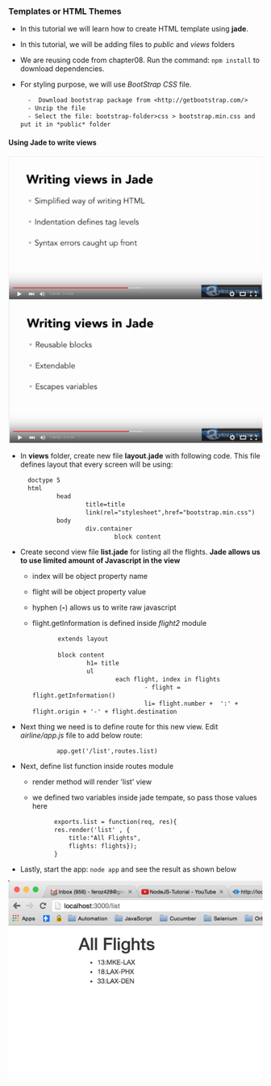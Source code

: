### Templates or HTML Themes

- In this tutorial we will learn how to create HTML template using **jade**.

- In this tutorial, we will be adding files to *public* and *views* folders

- We are reusing code from chapter08. Run the command: `npm install` to download dependencies.

- For styling purpose, we will use *BootStrap CSS* file. 
        
        -  Download bootstrap package from <http://getbootstrap.com/>
        - Unzip the file
        - Select the file: bootstrap-folder>css > bootstrap.min.css and put it in *public* folder

#### Using Jade to write views

![01](images/01.png)
![02](images/02.png)

- In **views** folder, create new file **layout.jade** with following code. This file defines layout that every screen will be using:

        doctype 5
        html
                head
                        title=title
                        link(rel="stylesheet",href="bootstrap.min.css")
                body
                        div.container
                                block content

- Create second view file **list.jade** for listing all the flights. **Jade allows us to use limited amount of Javascript in the view**
   - index will be object property name
   - flight will be object property value
   - hyphen (**-**) allows us to write raw javascript
   - flight.getInformation is defined inside *flight2* module
        
                extends layout

                block content
                        h1= title
                        ul
                                each flight, index in flights
                                        - flight = flight.getInformation()
                                        li= flight.number +  ':' + flight.origin + '-' + flight.destination

- Next thing we need is to define route for this new view. Edit *airline/app.js* file to add below route:
                
                app.get('/list',routes.list)

- Next, define list function inside routes module
    - render method will render 'list' view
    - we defined two variables inside jade tempate, so pass those values here

                exports.list = function(req, res){
                res.render('list' , {
                    title:"All Flights",
                    flights: flights});
                }

- Lastly, start the app: `node app` and see the result as shown below

![03](images/03.png)